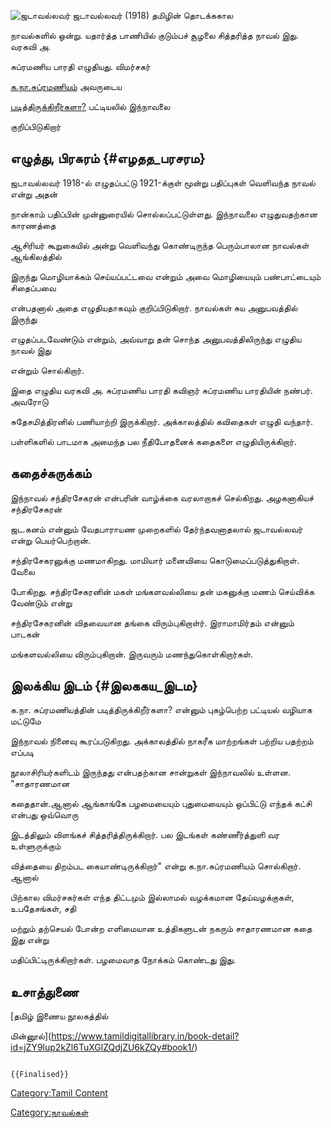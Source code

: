 ![ஜடாவல்லவர்](Jada.png "ஜடாவல்லவர்") ஜடாவல்லவர் (1918) தமிழின் தொடக்ககால
நாவல்களில் ஒன்று. யதார்த்த பாணியில் குடும்பச் சூழலை சித்தரித்த நாவல் இது. வரகவி அ.
சுப்ரமணிய பாரதி எழுதியது. விமர்சகர்
[க.நா.சுப்ரமணியம்](க.நா.சுப்ரமணியம் "wikilink") அவருடைய
[படித்திருக்கிறீர்களா?](படித்திருக்கிறீர்களா "wikilink") பட்டியலில் இந்நாவலை
குறிப்பிடுகிறார்

## எழுத்து, பிரசுரம் {#எழதத_பரசரம}

ஜடாவல்லவர் 1918-ல் எழுதப்பட்டு 1921-க்குள் மூன்று பதிப்புகள் வெளிவந்த நாவல் என்று அதன்
நான்காம் பதிப்பின் முன்னுரையில் சொல்லப்பட்டுள்ளது. இந்நாவலை எழுதுவதற்கான காரணத்தை
ஆசிரியர் கூறுகையில் அன்று வெளிவந்து கொண்டிருந்த பெரும்பாலான நாவல்கள் ஆங்கிலத்தில்
இருந்து மொழியாக்கம் செய்யப்பட்டவை என்றும் அவை மொழியையும் பண்பாட்டையும் சிதைப்பவை
என்பதனால் அதை எழுதியதாகவும் குறிப்பிடுகிறார். நாவல்கள் சுய அனுபவத்தில் இருந்து
எழுதப்படவேண்டும் என்றும், அவ்வாறு தன் சொந்த அனுபவத்திலிருந்து எழுதிய நாவல் இது
என்றும் சொல்கிறார்.

இதை எழுதிய வரகவி அ. சுப்ரமணிய பாரதி கவிஞர் சுப்ரமணிய பாரதியின் நண்பர். அவரோடு
சுதேசமித்திரனில் பணியாற்றி இருக்கிறார். அக்காலத்தில் கவிதைகள் எழுதி வந்தார்.
பள்ளிகளில் பாடமாக அமைந்த பல நீதிபோதனைக் கதைகளை எழுதியிருக்கிறார்.

## கதைச்சுருக்கம்

இந்நாவல் சந்திரசேகரன் என்பரின் வாழ்க்கை வரலாறாகச் செல்கிறது. அழகனாகியச் சந்திரசேகரன்
ஜட.கனம் என்னும் வேதபாராயண முறைகளில் தேர்ந்தவனாதலால் ஜடாவல்லவர் என்று பெயர்பெற்றான்.
சந்திரசேகரனுக்கு மணமாகிறது. மாமியார் மனைவியை கொடுமைப்படுத்துகிறாள். வேலை
போகிறது. சந்திரசேகரனின் மகள் மங்களவல்லியை தன் மகனுக்கு மணம் செய்விக்க வேண்டும் என்று
சந்திரசேகரனின் விதவையான தங்கை விரும்புகிறாள்ர். இராமாமிர்தம் என்னும் பாடகன்
மங்களவல்லியை விரும்புகிறான். இருவரும் மணந்துகொள்கிறார்கள்.

## இலக்கிய இடம் {#இலககய_இடம}

க.நா. சுப்ரமணியத்தின் படித்திருக்கிறீர்களா? என்னும் புகழ்பெற்ற பட்டியல் வழியாக மட்டுமே
இந்நாவல் நினைவு கூரப்படுகிறது. அக்காலத்தில் நாகரீக மாற்றங்கள் பற்றிய பதற்றம் எப்படி
நூலாசிரியர்களிடம் இருந்தது என்பதற்கான சான்றுகள் இந்நாவலில் உள்ளன. \"சாதாரணமான
கதைதான்.ஆனால் ஆங்காங்கே பழமையையும் புதுமையையும் ஒப்பிட்டு எந்தக் கட்சி என்பது ஒவ்வொரு
இடத்திலும் விளங்கச் சித்தரித்திருக்கிறார். பல இடங்கள் கண்ணீர்த்துளி வர உள்ளுருக்கும்
வித்தையை திறம்பட கையாண்டிருக்கிறார்\" என்று க.நா.சுப்ரமணியம் சொல்கிறார். ஆனால்
பிற்கால விமர்சகர்கள் எந்த திட்டமும் இல்லாமல் வழக்கமான தேய்வழக்குகள், உபதேசங்கள், சதி
மற்றும் தற்செயல் போன்ற எளிமையான உத்திகளுடன் நகரும் சாதாரணமான கதை இது என்று
மதிப்பிட்டிருக்கிறார்கள். பழமைவாத நோக்கம் கொண்டது இது.

## உசாத்துணை

[தமிழ் இணைய நூலகத்தில்
மின்னூல்](https://www.tamildigitallibrary.in/book-detail?id=jZY9lup2kZl6TuXGlZQdjZU6kZQy#book1/)

```{=mediawiki}
{{Finalised}}
```
[Category:Tamil Content](Category:Tamil_Content "wikilink")
[Category:நாவல்கள்](Category:நாவல்கள் "wikilink")
